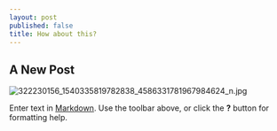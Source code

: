 ```yaml
---
layout: post
published: false
title: How about this?
---
```

## A New Post
 
 ![322230156_1540335819782838_4586331781967984624_n.jpg]({{site.baseurl}}/assets/media/322230156_1540335819782838_4586331781967984624_n.jpg)


Enter text in [Markdown](http://daringfireball.net/projects/markdown/). Use the toolbar above, or click the **?** button for formatting help.
